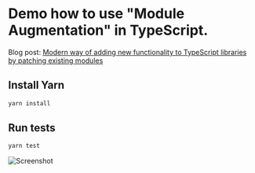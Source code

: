 # Demo how to use "Module Augmentation" in TypeScript.

Blog post: [Modern way of adding new functionality to TypeScript libraries by patching existing modules](https://medium.com/p/6dcde608de56/edit)

## Install Yarn

```sh
yarn install
```

## Run tests

```sh
yarn test
```

![Screenshot](https://raw.githubusercontent.com/ova2/frontend-tooling-tutorial/master/typescript-playground/module-augmentation/test_results.png)
